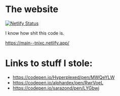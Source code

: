 # The website

[![Netlify Status](https://api.netlify.com/api/v1/badges/b21c59ec-69dd-41e2-a1c3-92d587033697/deploy-status)](https://app.netlify.com/sites/tnixc/deploys)

I know how shit this code is.

https://main--tnixc.netlify.app/
# Links to stuff I stole:

- https://codepen.io/Hyperplexed/pen/MWQeYLW
- https://codepen.io/alphardex/pen/RwrVoeL
- https://codepen.io/sarazond/pen/LYGbwj

